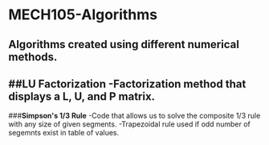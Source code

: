 # MECH105-Algorithms
Algorithms created  using different numerical methods.
---
##**LU Factorization**
-Factorization method that displays a L, U, and P matrix.
---
###**Simpson's 1/3 Rule**
-Code that allows us to solve the composite 1/3 rule with any size of given segments.
-Trapezoidal rule used if odd number of segemnts exist in table of values.
